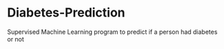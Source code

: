 # Diabetes-Prediction
Supervised Machine Learning program to predict if a person had diabetes or not
